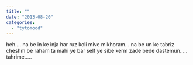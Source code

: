 ```yaml
---
title: ""
date: "2013-08-20"
categories: 
  - "tytomood"
---
```


heh.... na be in ke inja har ruz koli mive mikhoram... na be un ke tabriz cheshm be raham ta mahi ye bar self ye sibe kerm zade bede dastemun..... tahrime.....
